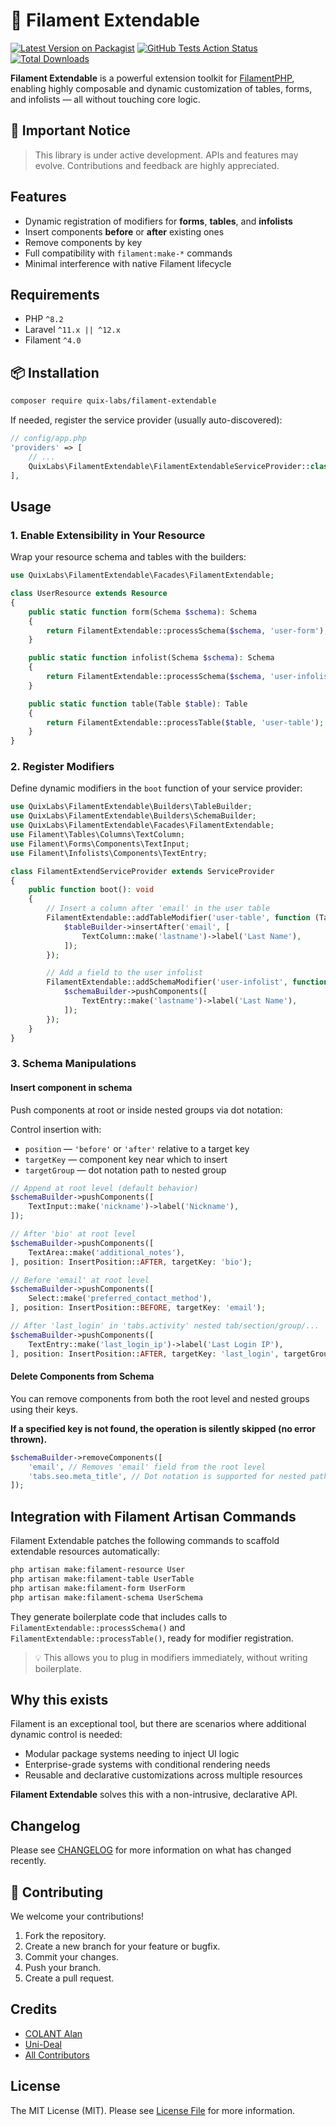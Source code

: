 # 🧩 Filament Extendable

[![Latest Version on Packagist](https://img.shields.io/packagist/v/quix-labs/filament-extendable.svg?style=flat-square)](https://packagist.org/packages/quix-labs/filament-extendable)
[![GitHub Tests Action Status](https://img.shields.io/github/actions/workflow/status/quix-labs/filament-extendable/run-tests.yml?branch=main&label=tests&style=flat-square)](https://github.com/quix-labs/filament-extendable/actions?query=workflow%3Arun-tests+branch%3Amain)
[![Total Downloads](https://img.shields.io/packagist/dt/quix-labs/filament-extendable.svg?style=flat-square)](https://packagist.org/packages/quix-labs/filament-extendable)

**Filament Extendable** is a powerful extension toolkit for [FilamentPHP](https://filamentphp.com/), enabling highly
composable and dynamic customization of tables, forms, and infolists — all without touching core logic.

## 🚩 Important Notice

> This library is under active development.
> APIs and features may evolve.
> Contributions and feedback are highly appreciated.

## Features

* Dynamic registration of modifiers for **forms**, **tables**, and **infolists**
* Insert components **before** or **after** existing ones
* Remove components by key
* Full compatibility with `filament:make-*` commands
* Minimal interference with native Filament lifecycle

## Requirements

- PHP `^8.2`
- Laravel `^11.x || ^12.x`
- Filament `^4.0`

## 📦 Installation

```bash
composer require quix-labs/filament-extendable
```

If needed, register the service provider (usually auto-discovered):

```php
// config/app.php
'providers' => [
    // ...
    QuixLabs\FilamentExtendable\FilamentExtendableServiceProvider::class,
],
```

## Usage

### 1. Enable Extensibility in Your Resource

Wrap your resource schema and tables with the builders:

```php
use QuixLabs\FilamentExtendable\Facades\FilamentExtendable;

class UserResource extends Resource
{
    public static function form(Schema $schema): Schema
    {
        return FilamentExtendable::processSchema($schema, 'user-form');
    }

    public static function infolist(Schema $schema): Schema
    {
        return FilamentExtendable::processSchema($schema, 'user-infolist');
    }

    public static function table(Table $table): Table
    {
        return FilamentExtendable::processTable($table, 'user-table');
    }
}
```

### 2. Register Modifiers

Define dynamic modifiers in the `boot` function of your service provider:

```php
use QuixLabs\FilamentExtendable\Builders\TableBuilder;
use QuixLabs\FilamentExtendable\Builders\SchemaBuilder;
use QuixLabs\FilamentExtendable\Facades\FilamentExtendable;
use Filament\Tables\Columns\TextColumn;
use Filament\Forms\Components\TextInput;
use Filament\Infolists\Components\TextEntry;

class FilamentExtendServiceProvider extends ServiceProvider
{
    public function boot(): void
    {
        // Insert a column after 'email' in the user table
        FilamentExtendable::addTableModifier('user-table', function (TableBuilder $tableBuilder) {
            $tableBuilder->insertAfter('email', [
                TextColumn::make('lastname')->label('Last Name'),
            ]);
        });

        // Add a field to the user infolist
        FilamentExtendable::addSchemaModifier('user-infolist', function (SchemaBuilder $schemaBuilder) {
            $schemaBuilder->pushComponents([
                TextEntry::make('lastname')->label('Last Name'),
            ]);
        });
    }
}
```

### 3. Schema Manipulations

#### Insert component in schema

Push components at root or inside nested groups via dot notation:

Control insertion with:

* `position` — `'before'` or `'after'` relative to a target key
* `targetKey` — component key near which to insert
* `targetGroup` — dot notation path to nested group

```php
// Append at root level (default behavior)
$schemaBuilder->pushComponents([
    TextInput::make('nickname')->label('Nickname'),
]);

// After 'bio' at root level
$schemaBuilder->pushComponents([
    TextArea::make('additional_notes'),
], position: InsertPosition::AFTER, targetKey: 'bio');

// Before 'email' at root level
$schemaBuilder->pushComponents([
    Select::make('preferred_contact_method'),
], position: InsertPosition::BEFORE, targetKey: 'email');

// After 'last_login' in 'tabs.activity' nested tab/section/group/...
$schemaBuilder->pushComponents([
    TextEntry::make('last_login_ip')->label('Last Login IP'),
], position: InsertPosition::AFTER, targetKey: 'last_login', targetGroup: 'tabs.activity');
```

#### Delete Components from Schema

You can remove components from both the root level and nested groups using their keys.

**If a specified key is not found, the operation is silently skipped (no error thrown).**

```php
$schemaBuilder->removeComponents([
    'email', // Removes 'email' field from the root level
    'tabs.seo.meta_title', // Dot notation is supported for nested paths.
]);
```

## Integration with Filament Artisan Commands

Filament Extendable patches the following commands to scaffold extendable resources automatically:

```bash
php artisan make:filament-resource User
php artisan make:filament-table UserTable
php artisan make:filament-form UserForm
php artisan make:filament-schema UserSchema
```

They generate boilerplate code that includes calls to `FilamentExtendable::processSchema()`
and `FilamentExtendable::processTable()`, ready
for modifier registration.

> 💡 This allows you to plug in modifiers immediately, without writing boilerplate.

## Why this exists

Filament is an exceptional tool, but there are scenarios where additional dynamic control is needed:

* Modular package systems needing to inject UI logic
* Enterprise-grade systems with conditional rendering needs
* Reusable and declarative customizations across multiple resources

**Filament Extendable** solves this with a non-intrusive, declarative API.

## Changelog

Please see [CHANGELOG](CHANGELOG.md) for more information on what has changed recently.

## 🤝 Contributing

We welcome your contributions!

1. Fork the repository.
2. Create a new branch for your feature or bugfix.
3. Commit your changes.
4. Push your branch.
5. Create a pull request.

## Credits

- [COLANT Alan](https://github.com/alancolant)
- [Uni-Deal](https://github.com/uni-deal)
- [All Contributors](../../contributors)

## License

The MIT License (MIT). Please see [License File](LICENSE.md) for more information.


